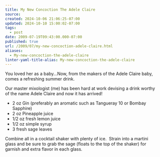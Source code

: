 ```yaml
---
title: My New Concoction The Adele Claire
source: 
created: 2024-10-06 21:06:25-07:00
updated: 2024-10-10 15:00:02-07:00
tags:
  - post
date: 2009-07-19T09:43:00.000-07:00
published: true
url: /2009/07/my-new-concoction-adele-claire.html
aliases:
  - My-new-concoction-the-adele-claire
linter-yaml-title-alias: My-new-concoction-the-adele-claire
---
```



You loved her as a baby...Now, from the makers of the Adele Claire baby, comes a refreshing summer drink.  
  
Our master mixologist (me) has been hard at work devising a drink worthy of the name Adele Claire and now it has arrived!  

*   2 oz Gin (preferably an aromatic such as Tangueray 10 or Bombay Sapphire)
*   2 oz Pineapple juice
*   1/2 oz fresh lemon juice
*   1/2 oz simple syrup
*   3 fresh sage leaves

Combine all in a cocktail shaker with plenty of ice.  Strain into a martini glass and be sure to grab the sage (floats to the top of the shaker) for garnish and extra flavor in each glass.